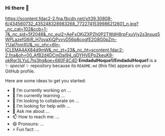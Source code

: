### Hi there 👋

https://scontent.fdac2-2.fna.fbcdn.net/v/t39.30808-6/434560732_435248328983268_7722741539986212601_n.jpg?_nc_cat=102&ccb=1-7&_nc_sid=5f2048&_nc_eui2=AeFxOKjZXPZh0P2TWdH8rpFxuVjy2s3nxuq5WPLazefG6iR_H7ovaXiQPvvyD56p8cogfE2G8G0pZm-YUaI7omXU&_nc_ohc=6In-ICLEMA4AX84d9mW&_nc_zt=23&_nc_ht=scontent.fdac2-2.fna&oh=00_AfB2d4DCmDaI94_gDYHVEPpZkeuK9-okRgr3LYuL7tq3hg&oe=660F4C4D
**EmdadulHoque1/EmdadulHoque1** is a ✨ _special_ ✨ repository because its `README.md` (this file) appears on your GitHub profile.

Here are some ideas to get you started:

- 🔭 I’m currently working on ...
- 🌱 I’m currently learning ...
- 👯 I’m looking to collaborate on ...
- 🤔 I’m looking for help with ...
- 💬 Ask me about ...
- 📫 How to reach me: ...
- 😄 Pronouns: ...
- ⚡ Fun fact: ...

